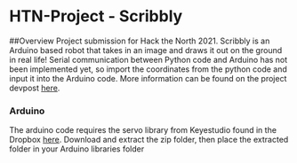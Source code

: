 # HTN-Project - Scribbly

##Overview
Project submission for Hack the North 2021. Scribbly is an Arduino based robot that takes in an image and draws it out on the ground in real life!
Serial communication between Python code and Arduino has not been implemented yet, so import the coordinates from the python code and input it into the Arduino code.
More information can be found on the project devpost [here](https://devpost.com/software/drawing-bot-pz5bfc).

### Arduino
The arduino code requires the servo library from Keyestudio found in the Dropbox [here](https://www.dropbox.com/sh/yfip8hquyfmi54m/AABiWhMX0TiZnUiSaz4hs9-Ka/3.%20Tutorial%20-Arduino/2.%20Libraries).
Download and extract the zip folder, then place the extracted folder in your Arduino libraries folder
